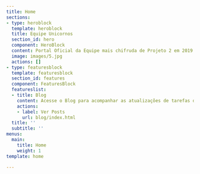 ```yaml
---
title: Home
sections:
- type: heroblock
  template: heroblock
  title: Equipe Unicornos
  section_id: hero
  component: HeroBlock
  content: Portal Oficial da Equipe mais chifruda de Projeto 2 em 2019.2
  image: images/5.jpg
  actions: []
- type: featuresblock
  template: featuresblock
  section_id: features
  component: FeaturesBlock
  featureslist:
  - title: Blog
    content: Acesse o Blog para acompanhar as atualizações de tarefas da equipe.
    actions:
    - label: Ver Posts
      url: blog/index.html
  title: ''
  subtitle: ''
menus:
  main:
    title: Home
    weight: 1
template: home

---
```

